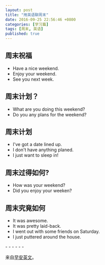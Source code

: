 ```yaml
---
layout: post
title: "用英语聊周末"
date: 2016-09-25 22:56:46 +0800
categories: [学习篇]
tags: [周末, 英语]
published: true
---
```

## 周末祝福
* Have a nice weekend.
* Enjoy your weekend.
* See you next week.

## 周末计划？
* What are you doing this weekend?
* Do you any plans for the weekend?

## 周末计划
* I've got a date lined up.
* I don't have anything planed.
* I just want to sleep in!

## 周末过得如何?
* How was your weekend?
* Did you enjoy your weeken?

## 周末究竟如何
* It was awesome.
* It was pretty laid-back.
* I went out with some friends on Saturday.
* I just puttered around the house.


\- - - - - -



来自[早安英文](http://weibo.com/hotabc?refer_flag=0000015010_&from=feed&loc=nickname&is_all=1)。